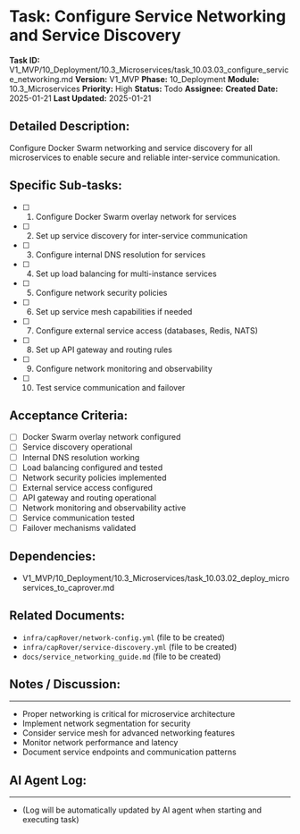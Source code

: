 # Task: Configure Service Networking and Service Discovery

**Task ID:** V1_MVP/10_Deployment/10.3_Microservices/task_10.03.03_configure_service_networking.md
**Version:** V1_MVP
**Phase:** 10_Deployment
**Module:** 10.3_Microservices
**Priority:** High
**Status:** Todo
**Assignee:**
**Created Date:** 2025-01-21
**Last Updated:** 2025-01-21

## Detailed Description:
Configure Docker Swarm networking and service discovery for all microservices to enable secure and reliable inter-service communication.

## Specific Sub-tasks:
- [ ] 1. Configure Docker Swarm overlay network for services
- [ ] 2. Set up service discovery for inter-service communication
- [ ] 3. Configure internal DNS resolution for services
- [ ] 4. Set up load balancing for multi-instance services
- [ ] 5. Configure network security policies
- [ ] 6. Set up service mesh capabilities if needed
- [ ] 7. Configure external service access (databases, Redis, NATS)
- [ ] 8. Set up API gateway and routing rules
- [ ] 9. Configure network monitoring and observability
- [ ] 10. Test service communication and failover

## Acceptance Criteria:
- [ ] Docker Swarm overlay network configured
- [ ] Service discovery operational
- [ ] Internal DNS resolution working
- [ ] Load balancing configured and tested
- [ ] Network security policies implemented
- [ ] External service access configured
- [ ] API gateway and routing operational
- [ ] Network monitoring and observability active
- [ ] Service communication tested
- [ ] Failover mechanisms validated

## Dependencies:
- V1_MVP/10_Deployment/10.3_Microservices/task_10.03.02_deploy_microservices_to_caprover.md

## Related Documents:
- `infra/capRover/network-config.yml` (file to be created)
- `infra/capRover/service-discovery.yml` (file to be created)
- `docs/service_networking_guide.md` (file to be created)

## Notes / Discussion:
---
* Proper networking is critical for microservice architecture
* Implement network segmentation for security
* Consider service mesh for advanced networking features
* Monitor network performance and latency
* Document service endpoints and communication patterns

## AI Agent Log:
---
* (Log will be automatically updated by AI agent when starting and executing task)